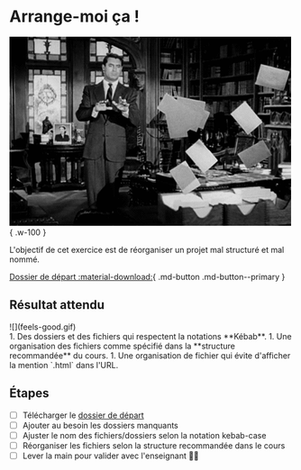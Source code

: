 # Arrange-moi ça !

![](./magie.gif){ .w-100 }

L'objectif de cet exercice est de réorganiser un projet mal structuré et mal nommé.

[Dossier de départ :material-download:](./arrange-moi-ca.zip){ .md-button .md-button--primary }

## Résultat attendu

<div class="grid grid-1-3" markdown>
![](feels-good.gif)

<div markdown>
1. Des dossiers et des fichiers qui respectent la notations **Kébab**.
1. Une organisation des fichiers comme spécifié dans la **structure recommandée** du cours.
1. Une organisation de fichier qui évite d'afficher la mention `.html` dans l'URL.
</div>
</div>

## Étapes

- [ ] Télécharger le [dossier de départ](./arrange-moi-ca.zip)
- [ ] Ajouter au besoin les dossiers manquants
- [ ] Ajuster le nom des fichiers/dossiers selon la notation kebab-case
- [ ] Réorganiser les fichiers selon la structure recommandée dans le cours
- [ ] Lever la main pour valider avec l'enseignant 🧑‍🏫
